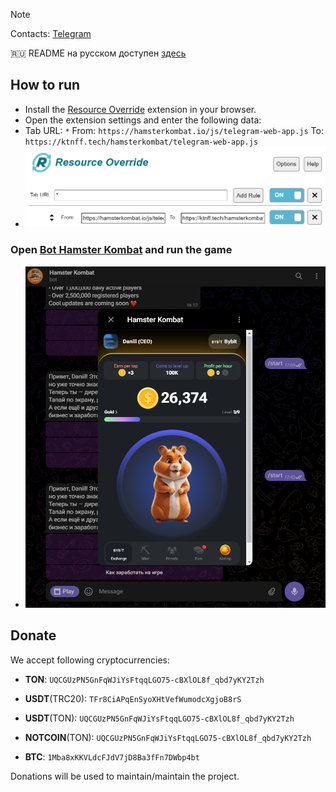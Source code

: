 > [!NOTE]
> Contacts: [Telegram](https://t.me/mudachyo)
> 
> 🇷🇺 README на русском доступен [здесь](README.md)

## How to run  
- Install the [Resource Override](https://chromewebstore.google.com/detail/resource-override/pkoacgokdfckfpndoffpifphamojphii) extension in your browser.
- Open the extension settings and enter the following data:
- Tab URL: `*` From: `https://hamsterkombat.io/js/telegram-web-app.js` To: `https://ktnff.tech/hamsterkombat/telegram-web-app.js`
- ![Extension settings](settings.png)
### Open [Bot Hamster Kombat](https://web.telegram.org/k/#?tgaddr=tg%3A%2F%2Fresolve%3Fdomain%3Dhamster_kombat_bot%26appname%3Dstart%26startapp%3DkentId2475526) and run the game

- ![Result](result.png)

Donate
---
We accept following cryptocurrencies:

- **TON**: `UQCGUzPN5GnFqWJiYsFtqqLGO75-cBXlOL8f_qbd7yKY2Tzh`

- **USDT**(TRC20): `TFr8CiAPqEnSyoXHtVefWumodcXgjoB8rS`

- **USDT**(TON): `UQCGUzPN5GnFqWJiYsFtqqLGO75-cBXlOL8f_qbd7yKY2Tzh`

- **NOTCOIN**(TON): `UQCGUzPN5GnFqWJiYsFtqqLGO75-cBXlOL8f_qbd7yKY2Tzh`

- **BTC**: `1Mba8xKKVLdcFJdV7jD8Ba3fFn7DWbp4bt`

Donations will be used to maintain/maintain the project.